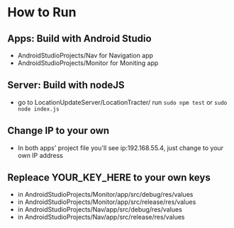 # How to Run
## Apps: Build with Android Studio
- AndroidStudioProjects/Nav for Navigation app
- AndroidStudioProjects/Monitor for Moniting app
## Server: Build with nodeJS
- go to LocationUpdateServer/LocationTracter/ run ```sudo npm test``` or ```sudo node index.js```
## Change IP to your own
- In both apps' project file you'll see ip:192.168.55.4, just change to your own IP address
## Repleace YOUR_KEY_HERE to your own keys
- in AndroidStudioProjects/Monitor/app/src/debug/res/values
- in AndroidStudioProjects/Monitor/app/src/release/res/values
- in AndroidStudioProjects/Nav/app/src/debug/res/values
- in AndroidStudioProjects/Nav/app/src/release/res/values
